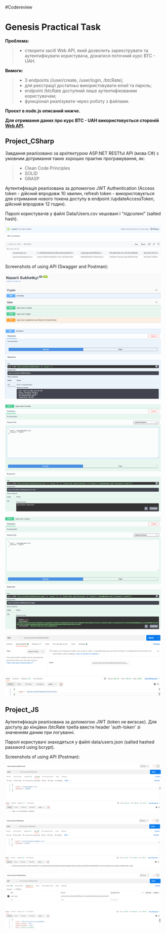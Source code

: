 #Codereview
# Genesis Practical Task

**Проблема:**
> - cтворити засіб Web API, який дозволить зареєструвати та аутентифікувати користувача, дізнатися поточний курс BTC - UAH.

**Вимоги:**
> - 3 endpoints (/user/create, /user/login, /btcRate);
> - для реєстрації достатньо використовувати email та пароль;
> - endpoint /btcRate доступний лише аутентифікованим користувачам;
> - функціонал реалізувати через роботу з файлами.

**Проєкт в node.js описаний нижче.**

**Для отримання даних про курс BTC - UAH використовується стороній [Web API](https://www.coinapi.io/).**

## Project_CSharp

Завдання реалізовано за архітектурою ASP.NET RESTful API (мова C#) з умовним дотримання таких хороших практик програмування, як:
> - Clean Code Principles
> - SOLID
> - GRASP

Аутентифікація реалізована за допомогою JWT Authentication (Access token - дійсний впродовж 10 хвилин, refresh token - використовується для отримання нового токена доступу в endpoint /updateAccessToken, дійсний впродовж 12 годин).

Паролі користувачів у файлі Data/Users.csv хешовані і "підсолені" (salted hash).

![hashed](https://github.com/nazariisukhetskyi-genesis/project/blob/main/Photos/CSharp/hashed.png)

Screenshots of using API (Swagger and Postman): 

![endpoints](https://github.com/nazariisukhetskyi-genesis/project/blob/main/Photos/CSharp/endpoints.png)

![unauthorized](https://github.com/nazariisukhetskyi-genesis/project/blob/main/Photos/CSharp/unauthorized.png)

![register](https://github.com/nazariisukhetskyi-genesis/project/blob/main/Photos/CSharp/register.png)

![login](https://github.com/nazariisukhetskyi-genesis/project/blob/main/Photos/CSharp/login.png)

![authorized](https://github.com/nazariisukhetskyi-genesis/project/blob/main/Photos/CSharp/authorized.png)

## Project_JS

Аутентифікація реалізована за допомогою JWT (token не вигасає). Для доступу до кінцівки /btcRate треба ввести header 'auth-token' зі значенням даним при логуванні. 

Паролі користувачі знаходяться у файлі data/users.json (salted hashed password using bcrypt).

Screenshots of using API (Postman):

![register](https://github.com/nazariisukhetskyi-genesis/project/blob/main/Photos/JS/register.png)

![login](https://github.com/nazariisukhetskyi-genesis/project/blob/main/Photos/JS/login.png)

![rate](https://github.com/nazariisukhetskyi-genesis/project/blob/main/Photos/JS/rate.png)

